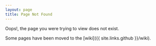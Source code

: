```yaml
---
layout: page
title: Page Not Found
---
```


Oops!, the page you were trying to view does not exist.

Some pages have been moved to the [wiki]({{ site.links.github }}/wiki).